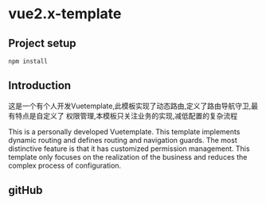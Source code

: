 # vue2.x-template

## Project setup
```
npm install
```
## Introduction

这是一个有个人开发Vuetemplate,此模板实现了动态路由,定义了路由导航守卫,最有特点是自定义了
    权限管理,本模板只关注业务的实现,减低配置的复杂流程
    
This is a personally developed Vuetemplate. This template implements dynamic routing and defines routing and navigation guards. The most distinctive feature is that it has customized permission management. This template only focuses on the realization of the business and reduces the complex process of configuration.    

## gitHub
    


